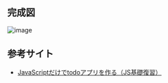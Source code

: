 ## 完成図
![image](https://github.com/user-attachments/assets/67588723-8089-42df-9e1a-7ab0b700c836)

## 参考サイト
- [JavaScriptだけでtodoアプリを作る（JS基礎復習）](https://qiita.com/gishitomi/items/979c6ded8c3fbab14985) 
